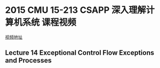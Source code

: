 # 2015 CMU 15-213 CSAPP 深入理解计算机系统 课程视频

[视频地址](https://www.bilibili.com/video/BV1iW411d7hd?p=14)

## Lecture 14 Exceptional Control Flow Exceptions and Processes

